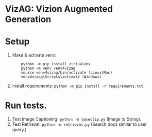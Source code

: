 # VizAG: Vizion Augmented Generation

# Setup
1. Make & activate venv:
    ```
        python -m pip install virtualenv
        python -m venv venv4vizag
        source venv4vizag/bin/activate (Linux|Mac)
        venv4vizag\Scripts\activate (Windows) 
    ```
1. Install requirements: `python -m pip install -r requirements.txt` 

# Run tests.
1. Test Image Captioning: `python -m baseclip.py` (Image to String).
2. Test Retrieval: `python -m retrieval.py` (Search docs similar to user query.)
